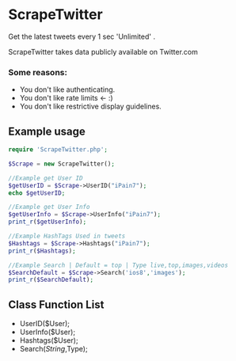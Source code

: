 # ScrapeTwitter
Get the latest tweets every 1 sec 'Unlimited' .

ScrapeTwitter takes data publicly available on Twitter.com

### Some reasons:
  - You don't like authenticating.
  - You don't like rate limits <- :)
  - You don't like restrictive display guidelines.

## Example usage
```php
require 'ScrapeTwitter.php';

$Scrape = new ScrapeTwitter();

//Example get User ID
$getUserID = $Scrape->UserID("iPain7");
echo $getUserID;

//Example get User Info
$getUserInfo = $Scrape->UserInfo("iPain7");
print_r($getUserInfo);

//Example HashTags Used in tweets
$Hashtags = $Scrape->Hashtags("iPain7");
print_r($Hashtags);

//Example Search | Default = top | Type live,top,images,videos
$SearchDefault = $Scrape->Search('ios8','images');
print_r($SearchDefault);
```

## Class Function List

* UserID($User);
* UserInfo($User);
* Hashtags($User);
* Search($String,$Type);
